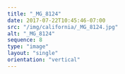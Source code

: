 ```yaml
---
title: "_MG_8124"
date: 2017-07-22T10:45:46-07:00
src: "/img/california/_MG_8124.jpg"
alt: "_MG_8124"
sequence: 8
type: "image"
layout: "single"
orientation: "vertical"
---
```

